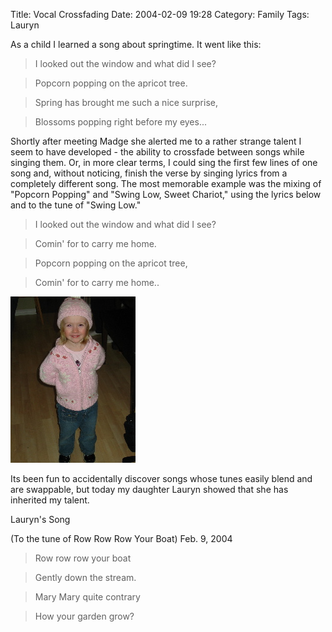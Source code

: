Title: Vocal Crossfading
Date: 2004-02-09 19:28
Category: Family
Tags: Lauryn

As a child I learned a song about springtime. It went like this:

> I looked out the window and what did I see?

> Popcorn popping on the apricot tree.

> Spring has brought me such a nice surprise,

> Blossoms popping right before my eyes...

 Shortly after meeting Madge she alerted me to a rather strange talent I
seem to have developed - the ability to crossfade between songs while
singing them. Or, in more clear terms, I could sing the first few lines
of one song and, without noticing, finish the verse by singing lyrics
from a completely different song. The most memorable example was the
mixing of "Popcorn Popping" and "Swing Low, Sweet Chariot," using the
lyrics below and to the tune of "Swing Low."

> I looked out the window and what did I see?
 
> Comin' for to carry me home.

> Popcorn popping on the apricot tree,

> Comin' for to carry me home..

![LaurynChristmas](images/lauryn_christmas_2003.jpg "Excited because its Christmas Eve")

 Its been fun to accidentally discover songs whose tunes easily blend
and are swappable, but today my daughter Lauryn showed that she has
inherited my talent.

Lauryn's Song

 (To the tune of Row Row Row Your Boat)
 Feb. 9, 2004

> Row row row your boat

> Gently down the stream.

> Mary Mary quite contrary

> How your garden grow?

